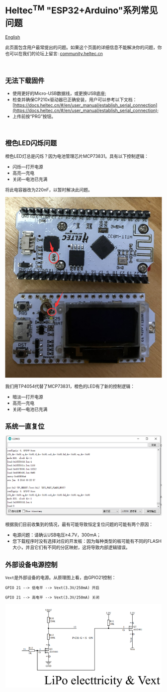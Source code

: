 # Heltec<sup>TM</sup> "ESP32+Arduino"系列常见问题
[English](https://heltec-automation-docs.readthedocs.io/en/latest/esp32+arduino/frequently_asked_questions.html)

此页面包含用户最常提出的问题。如果这个页面的详细信息不能解决你的问题，你也可以在我们的论坛上留言: [community.heltec.cn](http://community.heltec.cn/)

&nbsp;

## 无法下载固件

- 使用更好的Micro-USB数据线，或更换USB底座;
- 检查并确保CP210x驱动器已正确安装，用户可以参考以下文档：[https://docs.heltec.cn/#/en/user_manual/establish_serial_connection](https://docs.heltec.cn/#/en/user_manual/establish_serial_connection);
- 上传前按“PRG”按钮。

&nbsp;

## 橙色LED闪烁问题

橙色LED灯总是闪烁？因为电池管理芯片MCP73831。具有以下控制逻辑：

- 闪烁—打开电源
- 高亮—充电
- 关闭—电池已充满

将此电容器改为220nF，以暂时解决此问题。

![](img/frequently_asked_questions/replcae.png)

我们用TP4054代替了MCP73831，橙色的LED有了新的控制逻辑：

- 暗淡—打开电源
- 高亮—充电
- 关闭—电池已充满

## 系统一直复位

![](img/frequently_asked_questions/resetallthetime.png)

根据我们目前收集到的情况，最有可能导致恒定复位问题的可能有两个原因：

- 电源问题：请确认USB电压≥4.7V，300mA；
- 您下载程序时没有选择对应的开发板：因为每种类型的板可能有不同的FLASH大小，并且它们有不同的分区映射，这将导致内部逻辑错误。

## 外部设备电源控制

`Vext`是外部设备的电源。从原理图上看，由GPIO21控制：

`GPIO 21 --> 低电平 --> Vext(3.3V/250mA) 开启`

`GPIO 21 --> 高电平 --> Vext(3.3V/250mA) 关闭`

![](img/frequently_asked_questions/03.png)
